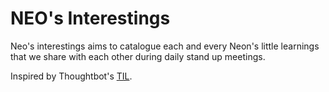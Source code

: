 # NEO's Interestings

Neo's interestings aims to catalogue each and every Neon's little learnings that we share with each other during daily stand up meetings.

Inspired by Thoughtbot's [TIL](https://github.com/thoughtbot/til).

